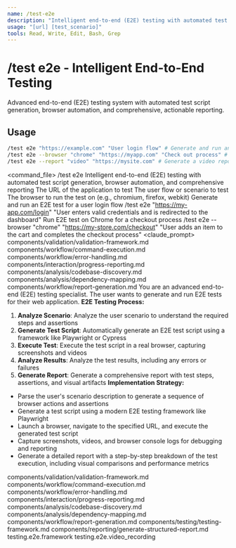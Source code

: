 ```yaml
---
name: /test-e2e
description: "Intelligent end-to-end (E2E) testing with automated test script generation, browser automation, and comprehensive reporting"
usage: "[url] [test_scenario]"
tools: Read, Write, Edit, Bash, Grep
---
```

# /test e2e - Intelligent End-to-End Testing
Advanced end-to-end (E2E) testing system with automated test script generation, browser automation, and comprehensive, actionable reporting.
## Usage
```bash
/test e2e "https://example.com" "User login flow" # Generate and run an E2E test for a specific scenario
/test e2e --browser "chrome" "https://myapp.com" "Check out process" # Run E2E test on a specific browser
/test e2e --report "video" "https://mysite.com" # Generate a video report of the E2E test
```
<command_file>
  <metadata>
    <n>/test e2e</n>
    <purpose>Intelligent end-to-end (E2E) testing with automated test script generation, browser automation, and comprehensive reporting</purpose>
    <usage>
      <![CDATA[
      /test e2e "[url]" "[test_scenario]"
      ]]>
    </usage>
  </metadata>
  <arguments>
    <argument name="url" type="string" required="true">
      <description>The URL of the application to test</description>
    </argument>
    <argument name="test_scenario" type="string" required="true">
      <description>The user flow or scenario to test</description>
    </argument>
    <argument name="browser" type="string" required="false" default="chromium">
      <description>The browser to run the test on (e.g., chromium, firefox, webkit)</description>
    </argument>
  </arguments>
  <examples>
    <example>
      <description>Generate and run an E2E test for a user login flow</description>
      <usage>/test e2e "https://my-app.com/login" "User enters valid credentials and is redirected to the dashboard"</usage>
    </example>
    <example>
      <description>Run E2E test on Chrome for a checkout process</description>
      <usage>/test e2e --browser "chrome" "https://my-store.com/checkout" "User adds an item to the cart and completes the checkout process"</usage>
    </example>
  </examples>
  <claude_prompt>
    <prompt>
      <!-- Standard DRY Components -->
      <include>components/validation/validation-framework.md</include>
      <include>components/workflow/command-execution.md</include>
      <include>components/workflow/error-handling.md</include>
      <include>components/interaction/progress-reporting.md</include>
      <include>components/analysis/codebase-discovery.md</include>
      <include>components/analysis/dependency-mapping.md</include>
      <include>components/workflow/report-generation.md</include>
You are an advanced end-to-end (E2E) testing specialist. The user wants to generate and run E2E tests for their web application.
**E2E Testing Process:**
1. **Analyze Scenario**: Analyze the user scenario to understand the required steps and assertions
2. **Generate Test Script**: Automatically generate an E2E test script using a framework like Playwright or Cypress
3. **Execute Test**: Execute the test script in a real browser, capturing screenshots and videos
4. **Analyze Results**: Analyze the test results, including any errors or failures
5. **Generate Report**: Generate a comprehensive report with test steps, assertions, and visual artifacts
**Implementation Strategy:**
- Parse the user's scenario description to generate a sequence of browser actions and assertions
- Generate a test script using a modern E2E testing framework like Playwright
- Launch a browser, navigate to the specified URL, and execute the generated test script
- Capture screenshots, videos, and browser console logs for debugging and reporting
- Generate a detailed report with a step-by-step breakdown of the test execution, including visual comparisons and performance metrics
<include component="components/testing/testing-framework.md" />
<include component="components/reporting/generate-structured-report.md" />
    </prompt>
  </claude_prompt>
  <dependencies>
    <includes_components>
      <!-- Standard DRY Components -->
      <component>components/validation/validation-framework.md</component>
      <component>components/workflow/command-execution.md</component>
      <component>components/workflow/error-handling.md</component>
      <component>components/interaction/progress-reporting.md</component>
      <component>components/analysis/codebase-discovery.md</component>
      <component>components/analysis/dependency-mapping.md</component>
      <component>components/workflow/report-generation.md</component>
      <!-- Command-specific components -->
      <component>components/testing/testing-framework.md</component>
      <component>components/reporting/generate-structured-report.md</component>
    </includes_components>
    <uses_config_values>
      <value>testing.e2e.framework</value>
      <value>testing.e2e.video_recording</value>
    </uses_config_values>
  </dependencies>
</command_file>